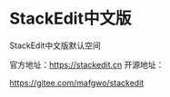 # StackEdit中文版
StackEdit中文版默认空间

官方地址：https://stackedit.cn
开源地址：


https://gitee.com/mafgwo/stackedit

<!--stackedit_data:
eyJoaXN0b3J5IjpbMTY4MTI5Njk5M119
-->